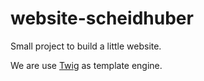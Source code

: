 # website-scheidhuber

Small project to build a little website.

We are use [Twig](https://twig.symfony.com/) as template engine.